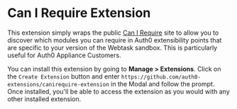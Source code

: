 # Can I Require Extension

This extension simply wraps the public [Can I Require](https://github.com/auth0-extensions/canirequire) site to allow you to discover which modules you can require in Auth0 extensibility points that are specific to your version of the Webtask sandbox. This is particularly useful for Auth0 Appliance Customers.

You can install this extension by going to **Manage > Extensions**. Click on the `Create Extension` button and enter `https://github.com/auth0-extensions/canirequire-extension` in the Modal and follow the prompt. Once installed, you'll be able to access the extension as you would with any other installed extension.
